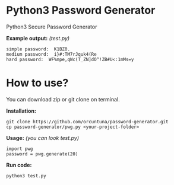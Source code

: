 # Python3 Password Generator

Python3 Secure Password Generator

**Example output:** *(test.py)*

    simple password:  K1BZ0.
    medium password:  i}#:TM7rJquk4(Re
    hard password:  WF%mpe,qWc(T_ZN]dO^!ZB#U<:1mMs=y

# How to use?

You can download zip or git clone on terminal.

**Installation:**

    git clone https://github.com/orcuntuna/password-generator.git
    cp password-generator/pwg.py <your-project-folder>
    
**Usage:** *(you can look test.py)*

    import pwg
    password = pwg.generate(20)

**Run code:**

    python3 test.py